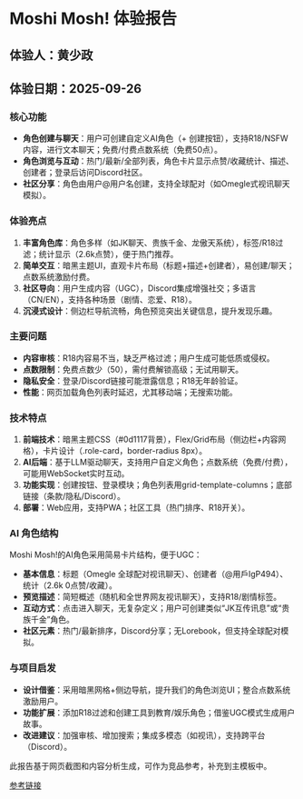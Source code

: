 # Moshi Mosh! 体验报告

## 体验人：黄少政
## 体验日期：2025-09-26

### 核心功能
- **角色创建与聊天**：用户可创建自定义AI角色（+ 创建按钮），支持R18/NSFW内容，进行文本聊天；免费/付费点数系统（免费50点）。
- **角色浏览与互动**：热门/最新/全部列表，角色卡片显示点赞/收藏统计、描述、创建者；登录后访问Discord社区。
- **社区分享**：角色由用户@用户名创建，支持全球配对（如Omegle式视讯聊天模拟）。

### 体验亮点
1. **丰富角色库**：角色多样（如JK聊天、贵族千金、龙傲天系统），标签/R18过滤；统计显示（2.6k点赞），便于热门推荐。
2. **简单交互**：暗黑主题UI，直观卡片布局（标题+描述+创建者），易创建/聊天；点数系统激励付费。
3. **社区导向**：用户生成内容（UGC），Discord集成增强社交；多语言（CN/EN），支持各种场景（剧情、恋爱、R18）。
4. **沉浸式设计**：侧边栏导航流畅，角色预览突出关键信息，提升发现乐趣。

### 主要问题
- **内容审核**：R18内容易不当，缺乏严格过滤；用户生成可能低质或侵权。
- **点数限制**：免费点数少（50），需付费解锁高级；无试用聊天。
- **隐私安全**：登录/Discord链接可能泄露信息；R18无年龄验证。
- **性能**：网页加载角色列表时延迟，尤其移动端；无搜索功能。

### 技术特点
1. **前端技术**：暗黑主题CSS（#0d1117背景），Flex/Grid布局（侧边栏+内容网格），卡片设计（.role-card，border-radius 8px）。
2. **AI后端**：基于LLM驱动聊天，支持用户自定义角色；点数系统（免费/付费），可能用WebSocket实时互动。
3. **功能实现**：创建按钮、登录模块；角色列表用grid-template-columns；底部链接（条款/隐私/Discord）。
4. **部署**：Web应用，支持PWA；社区工具（热门排序、R18开关）。

### AI 角色结构
Moshi Mosh!的AI角色采用简易卡片结构，便于UGC：
- **基本信息**：标题（Omegle 全球配对视讯聊天）、创建者（@用戶IgP494）、统计（2.6k 0点赞/收藏）。
- **预览描述**：简短概述（随机和全世界网友视讯聊天），支持R18/剧情标签。
- **互动方式**：点击进入聊天，无复杂定义；用户可创建类似“JK互传讯息”或“贵族千金”角色。
- **社区元素**：热门/最新排序，Discord分享；无Lorebook，但支持全球配对模拟。

### 与项目启发
- **设计借鉴**：采用暗黑网格+侧边导航，提升我们的角色浏览UI；整合点数系统激励用户。
- **功能扩展**：添加R18过滤和创建工具到教育/娱乐角色；借鉴UGC模式生成用户故事。
- **改进建议**：加强审核、增加搜索；集成多模态（如视讯），支持跨平台（Discord）。

此报告基于网页截图和内容分析生成，可作为竞品参考，补充到主模板中。

[参考链接](https://moshimosh.ai/cn)
